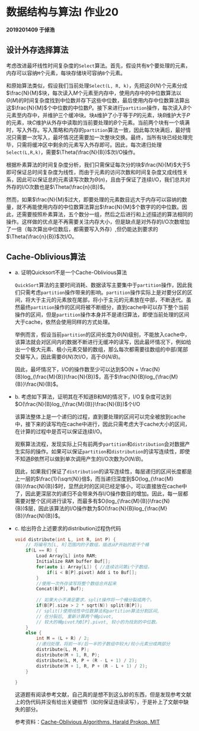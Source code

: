 # 数据结构与算法I 作业20

**2019201409 于倬浩**

## 设计外存选择算法

考虑改进最坏线性时间复杂度的`Select`算法。首先，假设共有`N`个要处理的元素，内存可以容纳`M`个元素，每块存储块可容纳`B`个元素。

和原始算法类似，假设我们当前处理`Select(L, R, k)`，先把这$\Theta(N)$个元素分成$\frac{N}{M}$块，每次读入$M$个元素至内存中，使用内存中的中位数算法以$\Theta(M)$的时间复杂度找到中位数并存下这些中位数，最后使用内存中位数算法算出这$\frac{N}{M}$个中位数的中位数$P$。接下来进行`partition`操作，每次读入$B$个元素至内存中，并维护三个缓冲块。块`A`维护了小于等于$P$的元素，块$B$维护大于$P$的元素，块$C$维护从外存中读取的当前要处理的$B$个元素。当前两个块有一个填满时，写入外存。写入策略和内存的`partition`算法一致，因此每次块满后，最好情况只需要一次写入，最坏情况还需要加一次整块交换。最终，当所有块已经处理完毕，只需将缓冲区中剩余的元素写入外存即可。因此，每次递归处理`Select(L,R,k)`，需要$\Theta(\frac{N}{B})$次I/O操作。

根据朴素算法的时间复杂度分析，我们只需保证每次分的块$\frac{N}{M}$大于5即可保证总时间复杂度为线性，而由于元素的访问次数和时间复杂度又成线性关系，因此可以保证总的元素读写次数为$\Theta(n)$，且由于保证了连续I/O，我们总共对外存的I/O次数也是$\Theta(\frac{n}{B})$。

然而，如果$\frac{N}{M}$过大，即要处理的元素数目远大于内存可以容纳的数量，就不再能使用内存的中位数算法算出$\frac{N}{M}$个数字的的中位数。因此，还需要按照朴素算法，五个数分一组，然后之后进行和上述描述的算法相同的操作。这样做的优点是不再需要关注内存大小，但是缺点是对外存的I/O次数增加了一倍（每次算出中位数后，都需要写入外存）,但仍能达到要求的$\Theta(\frac{n}{B})$次I/O。



## Cache-Oblivious算法

+   a. 证明Quicksort不是一个Cache-Oblivious算法

    `QuickSort`算法的主要时间消耗、数据读写主要集中于`partition`操作，因此我们只需考虑`partition`操作带来的影响。`partition`操作实际上是对要分区的区间，将大于主元的元素放在尾部，将小于主元的元素放在中部，不断迭代。虽然最终`partition`操作的区间将被不断细分，直到cache中可以存下整个当前操作的区间，但是`partition`操作本身并不是递归算法，即使当前处理的区间大于cache，依然会使用同样的方式处理。

    举例而言，假设当前`partition`的区间长度为$\Theta(N)$级别，不能放入cache中，该算法就会对区间内的数据不断进行无缓冲的读写，因此最坏情况下，例如给出一个极大元素、极小元素交替的数组，那么每次都需要往数组的中部/尾部交替写入，因此需要$\Theta(N)$次I/O，高于$\Theta(N/B)$。

    因此，最坏情况下，I/O的操作数至少可以达到$O(N + \frac{N}{B}log_{\frac{M}{B}}\frac{N}{B})$，高于$\frac{N}{B}log_{\frac{M}{B}}\frac{N}{B}$。

+   b. 考虑如下算法，证明其在不知道B和M的情况下，I/O复杂度可达到$O(\frac{N}{B}log_{\frac{M}{B}}\frac{N}{B})$个I/O

    该算法整体上是一个递归的过程，直到要处理的区间可以完全被放到cache中，接下来的读写均在cache中进行，因此只需考虑大于cache大小的区间，在计算的过程中是否可以保证连续I/O。

    观察算法流程，发现实际上只有前两步`partition`和`distribution`会对数据产生实际的操作。如果可以保证`partition`和`distribution`的读写连续性，即使不知道$B$依然可以做到单次调用产生的I/O次数为$O(N/B)$。

    因此，如果我们保证了`distribution`的读写连续性，每层递归的区间长度都是上一层的$\frac{1}{\sqrt{N}}倍$，而当递归深度到$O(log_{\frac{M}{B}}\frac{N}{B})$时，显然此时的区间已经足够小，可以直接放在cache中了，因此更深层次的递归不会带来外存I/O操作数目的增加。因此，每一层都需要对整个区间进行读写，而最多有$O(log_{\frac{M}{B}}\frac{N}{B})$层，因此该算法的I/O操作数为$O(\frac{N}{B}log_{\frac{M}{B}}\frac{N}{B})$。

    

+   c. 给出符合上述要求的distribution过程伪代码

    ```c++
    void distribute(int L, int R, int P) {
        // 将编号为[L, R]范围内的子数组，插进从P开始的若干个桶
        if(L == R) {
            Load Array[L] into RAM;
            Initialize RAM buffer Buf[];
            for(auto i: Array[L]) { //连续访问第i个子数组，
                if(i < B[P].pivot) Add i to Buf[];
            }
            //使用一次外存读写将整个数组合并起来
            Concat(B[P], Buf);
            
    		// 如果大小不满足要求，split操作将一个桶分裂成两个。
            if(B[P].size > 2 * sqrt(N)) split(B[P]); 
            // split()使用线性中位数算法和partition算法分割区间,
            // 在分裂后, 重新计算两个桶pivot,
            // 较大的桶pivot为B[P].pivot, 较小的为找到的中位数。
        }
        else {
            int M = (L + R) / 2; 
            //递归处理，将前一半/后一半的子数组中较大/较小元素分成两部分
            distribute(L, M, P);
            distribute(M + 1, R, P);
            distribute(L, M, P + (R - L + 1) / 2);
            distribute(M + 1, R, P + (R - L + 1) / 2);
        }
        
    }
    ```
    
    这道题有阅读参考文献，自己真的是想不到这么妙的东西，但是发现参考文献上的伪代码并没有给出关键细节（如何保证连续读写），于是补上了文献中缺失的部分。
    
    参考资料：[Cache-Oblivious Algorithms. Harald Prokop. MIT](http://supertech.csail.mit.edu/papers/Prokop99.pdf)